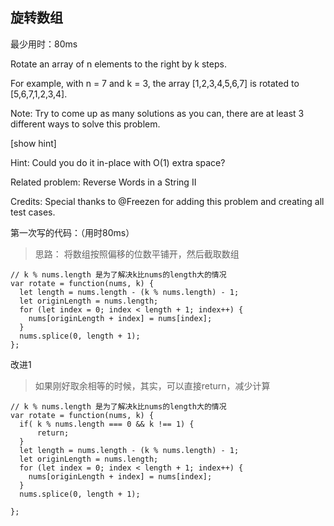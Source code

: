 

## 旋转数组

最少用时：80ms

Rotate an array of n elements to the right by k steps.

For example, with n = 7 and k = 3, the array [1,2,3,4,5,6,7] is rotated to [5,6,7,1,2,3,4].

Note:
Try to come up as many solutions as you can, there are at least 3 different ways to solve this problem.

[show hint]

Hint:
Could you do it in-place with O(1) extra space?

Related problem: Reverse Words in a String II

Credits:
Special thanks to @Freezen for adding this problem and creating all test cases.

第一次写的代码：（用时80ms）

> 思路： 将数组按照偏移的位数平铺开，然后截取数组

```
// k % nums.length 是为了解决k比nums的length大的情况
var rotate = function(nums, k) {
  let length = nums.length - (k % nums.length) - 1;
  let originLength = nums.length;
  for (let index = 0; index < length + 1; index++) {
    nums[originLength + index] = nums[index];
  }
  nums.splice(0, length + 1);
};
```

改进1

> 如果刚好取余相等的时候，其实，可以直接return，减少计算


```
// k % nums.length 是为了解决k比nums的length大的情况
var rotate = function(nums, k) {
  if( k % nums.length === 0 && k !== 1) {
      return;
  }
  let length = nums.length - (k % nums.length) - 1;
  let originLength = nums.length;
  for (let index = 0; index < length + 1; index++) {
    nums[originLength + index] = nums[index];
  }
  nums.splice(0, length + 1);

};
```


